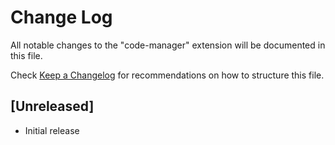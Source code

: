 # Change Log

All notable changes to the "code-manager" extension will be documented in this file.

Check [Keep a Changelog](http://keepachangelog.com/) for recommendations on how to structure this file.

## [Unreleased]

- Initial release